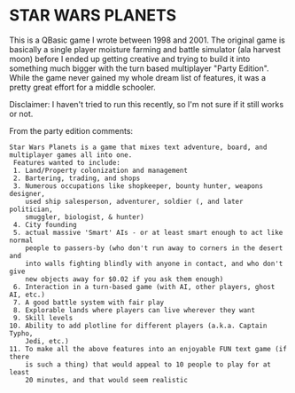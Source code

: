 STAR WARS PLANETS
===
This is a QBasic game I wrote between 1998 and 2001.
The original game is basically a single player moisture farming and battle simulator (ala harvest moon)
before I ended up getting creative and trying to build it into something much bigger with the turn based
multiplayer "Party Edition". While the game never gained my whole dream list of features, it was a pretty
great effort for a middle schooler. 

Disclaimer: I haven't tried to run this recently, so I'm not sure if it still works or not. 

From the party edition comments:
```
Star Wars Planets is a game that mixes text adventure, board, and multiplayer games all into one.
 Features wanted to include:
 1. Land/Property colonization and management
 2. Bartering, trading, and shops
 3. Numerous occupations like shopkeeper, bounty hunter, weapons designer,
    used ship salesperson, adventurer, soldier (, and later politician,
    smuggler, biologist, & hunter)
 4. City founding
 5. actual massive 'Smart' AIs - or at least smart enough to act like normal
    people to passers-by (who don't run away to corners in the desert and
    into walls fighting blindly with anyone in contact, and who don't give
    new objects away for $0.02 if you ask them enough)
 6. Interaction in a turn-based game (with AI, other players, ghost AI, etc.)
 7. A good battle system with fair play
 8. Explorable lands where players can live wherever they want
 9. Skill levels
10. Ability to add plotline for different players (a.k.a. Captain Typho,
    Jedi, etc.)
11. To make all the above features into an enjoyable FUN text game (if there
    is such a thing) that would appeal to 10 people to play for at least
    20 minutes, and that would seem realistic
```